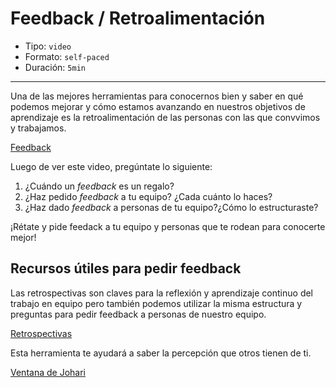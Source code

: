 # Feedback / Retroalimentación

* Tipo: `video`
* Formato: `self-paced`
* Duración: `5min`

***
Una de las mejores herramientas para conocernos bien y saber en qué podemos
mejorar y cómo estamos avanzando en nuestros objetivos de aprendizaje es la
retroalimentación de las personas con las que convvimos y
trabajamos.

[Feedback](https://vimeo.com/368080166)


Luego de ver este video, pregúntate lo siguiente:
1. ¿Cuándo un _feedback_ es un regalo?
2. ¿Haz pedido _feedback_ a tu equipo? ¿Cada cuánto lo haces?
3. ¿Haz dado _feedback_ a personas de tu equipo?¿Cómo lo estructuraste?

¡Rétate y pide feedack a tu equipo y personas que te rodean para conocerte mejor!

## Recursos útiles para pedir feedback

Las retrospectivas son claves para la reflexión y aprendizaje continuo del
trabajo en equipo pero también podemos utilizar la misma estructura y preguntas
para pedir feedback a personas de nuestro equipo.

[Retrospectivas](https://vimeo.com/408914199)

Esta herramienta te ayudará a saber la percepción que otros tienen de ti.

[Ventana de Johari](https://vimeo.com/368373693)
